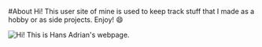 #About
Hi! This user site of mine is used to keep track stuff that I made as a hobby or as side projects. Enjoy! :smile:

![Hi! This is Hans Adrian's webpage.](https://raw2.github.com/HansNewbie/hansnewbie.github.io/master/images/README.png)
